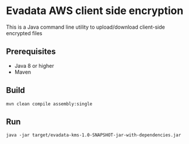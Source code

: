 # Evadata AWS client side encryption   
This is a Java command line utility to upload/download client-side encrypted files

## Prerequisites
 - Java 8 or higher
 - Maven

## Build
```
mvn clean compile assembly:single
```

## Run
```
java -jar target/evadata-kms-1.0-SNAPSHOT-jar-with-dependencies.jar
```